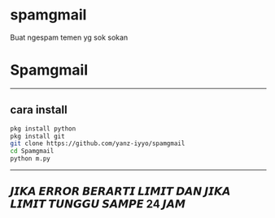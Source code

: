 # spamgmail
Buat ngespam temen yg sok sokan 


# Spamgmail
---
## cara install 
```bash
pkg install python
pkg install git
git clone https://github.com/yanz-iyyo/spamgmail
cd Spamgmail
python m.py
```
--- 
## 𝙅𝙄𝙆𝘼 𝙀𝙍𝙍𝙊𝙍 𝘽𝙀𝙍𝘼𝙍𝙏𝙄 𝙇𝙄𝙈𝙄𝙏 𝘿𝘼𝙉 𝙅𝙄𝙆𝘼 𝙇𝙄𝙈𝙄𝙏 𝙏𝙐𝙉𝙂𝙂𝙐 𝙎𝘼𝙈𝙋𝙀 24 𝙅𝘼𝙈

